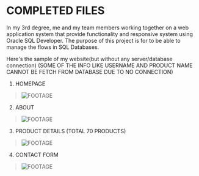 # COMPLETED FILES
In my 3rd degree, me and my team members working together on a web application system that  provide functionality and responsive system using Oracle SQL Developer. The purpose of this project is for to be able to manage the flows in SQL Databases.


Here's the sample of my website(but without any server/database connection) (SOME OF THE INFO LIKE USERNAME AND PRODUCT NAME CANNOT BE FETCH FROM DATABASE DUE TO NO CONNECTION)

1) HOMEPAGE
>![FOOTAGE](https://raw.githubusercontent.com/codeEllo/OnlineShoppingSystem/main/Screenshot%202021-10-25%20000657.png)<br>

2) ABOUT
>![FOOTAGE](https://raw.githubusercontent.com/codeEllo/OnlineShoppingSystem/main/OUR%20STORY.png)<br>

3) PRODUCT DETAILS (TOTAL 70 PRODUCTS)
>![FOOTAGE](https://raw.githubusercontent.com/codeEllo/OnlineShoppingSystem/main/Screenshot%202021-10-25%20000306.png)<br>

4) CONTACT FORM
>![FOOTAGE](https://raw.githubusercontent.com/codeEllo/OnlineShoppingSystem/main/CONTACT.png)<br>
>



<!---
ellya16/ellya16 is a ✨ special ✨ repository because its `README.md` (this file) appears on your GitHub profile.
You can click the Preview link to take a look at your changes.
--->
